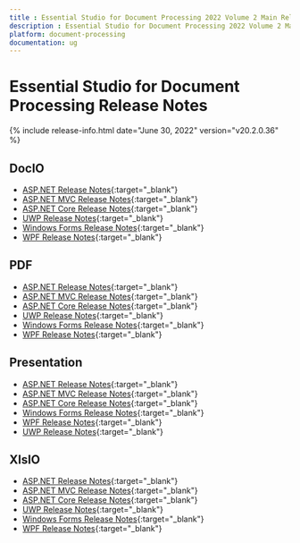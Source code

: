 ```yaml
---
title : Essential Studio for Document Processing 2022 Volume 2 Main Release Notes  
description : Essential Studio for Document Processing 2022 Volume 2 Main Release Notes  
platform: document-processing
documentation: ug
---
```


# Essential Studio for Document Processing  Release Notes  

{% include release-info.html date="June 30, 2022" version="v20.2.0.36" %} 

## DocIO

* [ASP.NET Release Notes](/aspnet/release-notes/v20.2.0.36#docio){:target="_blank"}
* [ASP.NET MVC Release Notes](/aspnetmvc/release-notes/v20.2.0.36#docio){:target="_blank"}
* [ASP.NET Core Release Notes](/aspnet-core/release-notes/v20.2.0.36#docio){:target="_blank"}
* [UWP Release Notes](/uwp/release-notes/v20.2.0.36#docio){:target="_blank"}
* [Windows Forms Release Notes](/windowsforms/release-notes/v20.2.0.36#docio){:target="_blank"}
* [WPF Release Notes](/wpf/release-notes/v20.2.0.36#docio){:target="_blank"}


## PDF

* [ASP.NET Release Notes](/aspnet/release-notes/v20.2.0.36#pdf){:target="_blank"}
* [ASP.NET MVC Release Notes](/aspnetmvc/release-notes/v20.2.0.36#pdf){:target="_blank"}
* [ASP.NET Core Release Notes](/aspnet-core/release-notes/v20.2.0.36#pdf){:target="_blank"}
* [UWP Release Notes](/uwp/release-notes/v20.2.0.36#pdf){:target="_blank"}
* [Windows Forms Release Notes](/windowsforms/release-notes/v20.2.0.36#pdf){:target="_blank"}
* [WPF Release Notes](/wpf/release-notes/v20.2.0.36#pdf){:target="_blank"}


## Presentation

* [ASP.NET Release Notes](/aspnet/release-notes/v20.2.0.36#presentation){:target="_blank"}
* [ASP.NET MVC Release Notes](/aspnetmvc/release-notes/v20.2.0.36#presentation){:target="_blank"}
* [ASP.NET Core Release Notes](/aspnet-core/release-notes/v20.2.0.36#presentation){:target="_blank"}
* [Windows Forms Release Notes](/windowsforms/release-notes/v20.2.0.36#presentation){:target="_blank"}
* [WPF Release Notes](/wpf/release-notes/v20.2.0.36#presentation){:target="_blank"}
* [UWP Release Notes](/uwp/release-notes/v20.2.0.36#presentation){:target="_blank"}


## XlsIO

* [ASP.NET Release Notes](/aspnet/release-notes/v20.2.0.36#xlsio){:target="_blank"}
* [ASP.NET MVC Release Notes](/aspnetmvc/release-notes/v20.2.0.36#xlsio){:target="_blank"}
* [ASP.NET Core Release Notes](/aspnet-core/release-notes/v20.2.0.36#xlsio){:target="_blank"}
* [UWP Release Notes](/uwp/release-notes/v20.2.0.36#xlsio){:target="_blank"}
* [Windows Forms Release Notes](/windowsforms/release-notes/v20.2.0.36#xlsio){:target="_blank"}
* [WPF Release Notes](/wpf/release-notes/v20.2.0.36#xlsio){:target="_blank"}
